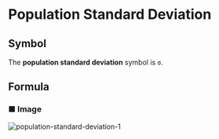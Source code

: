 # Population Standard Deviation
## Symbol
The **population standard deviation** symbol is `σ`.

## Formula
### ■ Image
![population-standard-deviation-1](https://wikimedia.org/api/rest_v1/media/math/render/svg/5989cb6c9ab3f8a7b49459edbdad1b01dbbce57e)
